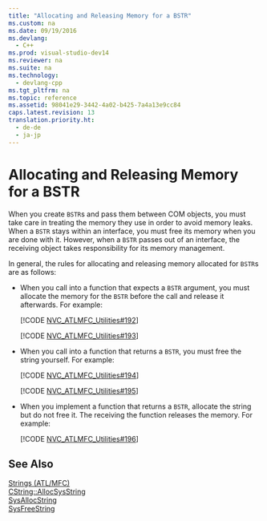 ```yaml
---
title: "Allocating and Releasing Memory for a BSTR"
ms.custom: na
ms.date: 09/19/2016
ms.devlang: 
  - C++
ms.prod: visual-studio-dev14
ms.reviewer: na
ms.suite: na
ms.technology: 
  - devlang-cpp
ms.tgt_pltfrm: na
ms.topic: reference
ms.assetid: 98041e29-3442-4a02-b425-7a4a13e9cc84
caps.latest.revision: 13
translation.priority.ht: 
  - de-de
  - ja-jp
---
```

# Allocating and Releasing Memory for a BSTR
When you create `BSTR`s and pass them between COM objects, you must take care in treating the memory they use in order to avoid memory leaks. When a `BSTR` stays within an interface, you must free its memory when you are done with it. However, when a `BSTR` passes out of an interface, the receiving object takes responsibility for its memory management.  
  
 In general, the rules for allocating and releasing memory allocated for `BSTR`s are as follows:  
  
-   When you call into a function that expects a `BSTR` argument, you must allocate the memory for the `BSTR` before the call and release it afterwards. For example:  
  
     [!CODE [NVC_ATLMFC_Utilities#192](../CodeSnippet/VS_Snippets_Cpp/NVC_ATLMFC_Utilities#192)]  
  
     [!CODE [NVC_ATLMFC_Utilities#193](../CodeSnippet/VS_Snippets_Cpp/NVC_ATLMFC_Utilities#193)]  
  
-   When you call into a function that returns a `BSTR`, you must free the string yourself. For example:  
  
     [!CODE [NVC_ATLMFC_Utilities#194](../CodeSnippet/VS_Snippets_Cpp/NVC_ATLMFC_Utilities#194)]  
  
     [!CODE [NVC_ATLMFC_Utilities#195](../CodeSnippet/VS_Snippets_Cpp/NVC_ATLMFC_Utilities#195)]  
  
-   When you implement a function that returns a `BSTR`, allocate the string but do not free it. The receiving the function releases the memory. For example:  
  
     [!CODE [NVC_ATLMFC_Utilities#196](../CodeSnippet/VS_Snippets_Cpp/NVC_ATLMFC_Utilities#196)]  
  
## See Also  
 [Strings (ATL/MFC)](../vs140/Strings--ATL-MFC-.md)   
 [CString::AllocSysString](../vs140/CStringT--AllocSysString.md)   
 [SysAllocString](assetId:///9e0437a2-9b4a-4576-88b0-5cb9d08ca29b)   
 [SysFreeString](assetId:///8f230ee3-5f6e-4cb9-a910-9c90b754dcd3)